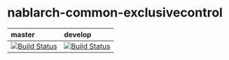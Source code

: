 # nablarch-common-exclusivecontrol 

| master | develop |
|:-----------|:------------|
|[![Build Status](https://travis-ci.org/nablarch/nablarch-common-exclusivecontrol.svg?branch=master)](https://travis-ci.org/nablarch/nablarch-common-exclusivecontrol)|[![Build Status](https://travis-ci.org/nablarch/nablarch-common-exclusivecontrol.svg?branch=develop)](https://travis-ci.org/nablarch/nablarch-common-exclusivecontrol)|
